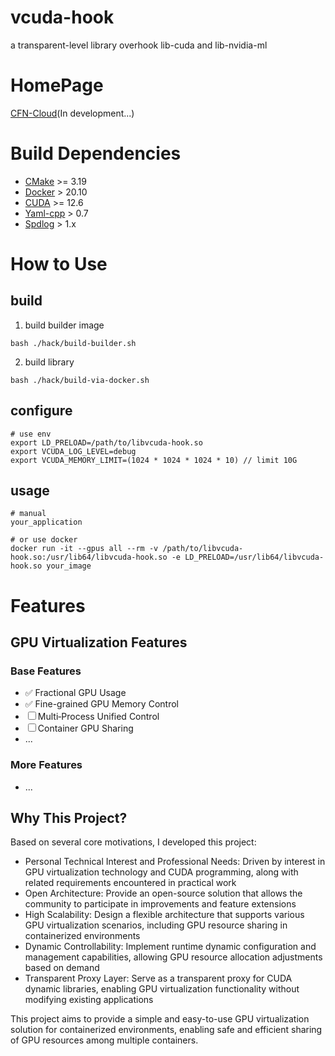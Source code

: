 # vcuda-hook

a transparent-level library overhook lib-cuda and lib-nvidia-ml

# HomePage
[CFN-Cloud](https://www.cfncloud.com)(In development...)

# Build Dependencies
- [CMake](https://cmake.org) >= 3.19
- [Docker](https://www.docker.com) > 20.10
- [CUDA](https://developer.nvidia.com/cuda-zone) >= 12.6
- [Yaml-cpp](https://github.com/jbeder/yaml-cpp) > 0.7
- [Spdlog](https://github.com/gabime/spdlog) > 1.x

# How to Use
## build
1. build builder image
```
bash ./hack/build-builder.sh
```
2. build library
```
bash ./hack/build-via-docker.sh
```
## configure
```
# use env
export LD_PRELOAD=/path/to/libvcuda-hook.so
export VCUDA_LOG_LEVEL=debug
export VCUDA_MEMORY_LIMIT=(1024 * 1024 * 1024 * 10) // limit 10G
```
## usage
```
# manual
your_application

# or use docker
docker run -it --gpus all --rm -v /path/to/libvcuda-hook.so:/usr/lib64/libvcuda-hook.so -e LD_PRELOAD=/usr/lib64/libvcuda-hook.so your_image
```

# Features

## GPU Virtualization Features

### Base Features
- ✅ Fractional GPU Usage
- ✅ Fine-grained GPU Memory Control
- ☐ Multi‑Process Unified Control
- ☐ Container GPU Sharing
- ...

### More Features
- ...


## Why This Project?
Based on several core motivations, I developed this project:

- Personal Technical Interest and Professional Needs: Driven by interest in GPU virtualization technology and CUDA programming, along with related requirements encountered in practical work
- Open Architecture: Provide an open-source solution that allows the community to participate in improvements and feature extensions
- High Scalability: Design a flexible architecture that supports various GPU virtualization scenarios, including GPU resource sharing in containerized environments
- Dynamic Controllability: Implement runtime dynamic configuration and management capabilities, allowing GPU resource allocation adjustments based on demand
- Transparent Proxy Layer: Serve as a transparent proxy for CUDA dynamic libraries, enabling GPU virtualization functionality without modifying existing applications

This project aims to provide a simple and easy-to-use GPU virtualization solution for containerized environments, enabling safe and efficient sharing of GPU resources among multiple containers.